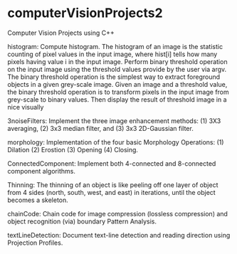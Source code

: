 # computerVisionProjects2
Computer Vision Projects using C++

histogram: 
Compute histogram. The histogram of an image is the statistic counting of pixel values in the input image, where hist[i] tells how many pixels having value i in the input image. Perform binary threshold operation on the input image using the threshold values provide by the user via argv. The binary threshold operation is the simplest way to extract foreground objects in a given grey-scale image.  Given an image and a threshold value, the binary threshold operation is to transform pixels in the input image from grey-scale to binary values. Then display the result of threshold image in a nice visually

3noiseFilters: 
Implement the three image enhancement methods: (1) 3X3 averaging, (2) 3x3 median filter, and (3) 3x3 2D-Gaussian filter.

morphology: 
Implementation of the four basic Morphology Operations: (1) Dilation (2) Erostion (3) Opening (4) Closing.

ConnectedComponent: 
Implement both 4-connected and 8-connected component algorithms.

Thinning: 
The thinning of an object is like peeling off one layer of object from 4 sides (north, south, west, and east) in iterations, until the object becomes a skeleton.

chainCode: 
Chain code for image compression (lossless compression) and object recognition (via) boundary Pattern Analysis.

textLineDetection: 
Document text-line detection and reading direction using Projection Profiles.
